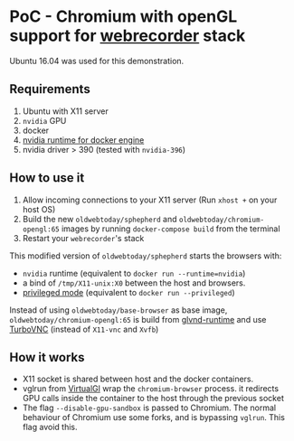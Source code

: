 # PoC - Chromium with openGL support for [webrecorder](http://webrecorder.io) stack

Ubuntu 16.04 was used for this demonstration.

## Requirements
1. Ubuntu with X11 server
2. `nvidia` GPU
3. docker 
4. [nvidia runtime for docker engine](https://github.com/NVIDIA/nvidia-docker)
5. nvidia driver > 390 (tested with `nvidia-396`) 


## How to use it

1. Allow incoming connections to your X11 server (Run `xhost +` on your host OS)
2. Build the new `oldwebtoday/sphepherd` and `oldwebtoday/chromium-opengl:65` images by running `docker-compose build` from the terminal 
3. Restart your `webrecorder`'s stack  

This modified version of `oldwebtoday/sphepherd` starts the browsers with:
   - `nvidia` runtime (equivalent to `docker run --runtime=nvidia`)
   - a bind of `/tmp/X11-unix:X0` between the host and browsers.
   - [privileged mode](https://docs.docker.com/engine/reference/run/#runtime-privilege-and-linux-capabilities) (equivalent to `docker run --privileged`)

Instead of using `oldwebtoday/base-browser` as base image, `oldwebtoday/chromium-opengl:65` is build from [glvnd-runtime](https://hub.docker.com/r/nvidia/opengl/) and use [TurboVNC](https://cdn.rawgit.com/TurboVNC/turbovnc/2.1.2/doc/index.html) (instead of `X11-vnc` and `Xvfb`)


## How it works
- X11 socket is shared between host and the docker containers.
- vglrun from [VirtualGl](https://www.virtualgl.org/) wrap the `chromium-browser` process. it redirects GPU calls inside the container to the host through the previous socket
- The flag `--disable-gpu-sandbox` is passed to Chromium. The normal behaviour of Chromium use some forks, and is bypassing `vglrun`. This flag avoid this.
   
